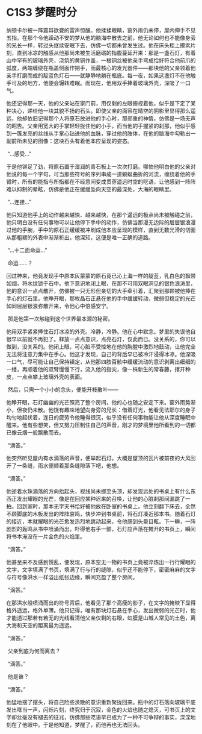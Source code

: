 # C1S3 梦醒时分

​	纳顿卡尔被一阵震耳欲聋的雷声惊醒。他揉揉眼睛，窗外雨仍未停，屋内伸手不见五指。在那个令他躁动不安的梦从他的脑海中散去之前，他无论如何也不能像身旁的兄长一样，转过头继续安眠下去，仿佛一切都未曾发生过。他在床头柜上摸索片刻，直到冰凉的触感从他那尚未被生活磨砺的指腹蔓延开来：那是一盏石灯，有着山中罕有的玻璃外壳，浇筑的黄铜作盖，一根铜丝被他亲手弯成恰好符合他前爪的弧度，两端缠绕在瓶盖侧面作把手，而最核心的发光器件——那块他的父亲领着他亲手打磨而成的靛蓝色灯石——就静静地躺在瓶底。每一夜，如果这盏灯不在他触手可及的地方，他便会辗转难眠。而现在，他用双手捧着玻璃外壳，深吸了一口气。



​	他还记得那一天，他的父亲站在家门前，用仅剩的左眼俯视着他，似乎是下定了某种决心，递给他一块其貌不扬的石头。即使父亲的面容在晴空的阴影里显得那么遥远，他却依旧记得那个人将原石放进他的手心时，那郑重的神情，仿佛是一场无声的昭告。父亲用宽大的手掌轻轻拢住他的小手，而当他的手握紧的刹那，他似乎感到一簇发亮的丝线从手掌心钻进他的血脉，穿过他的肢体，在他的脑海中勾勒出一副前所未见的图像：这块石头有着他本应呈现的姿态。

​	“…感受…”

​	于是他铆足了劲，将原石置于湿润的青石板上一次次打磨。哪怕他明白他的父亲对他说的每一个字句，可当那些符号的序列串成一道蜿蜒曲折的河流，缠绕着他的手臂时，所有的能指与所指都在不经意间变成贯穿遥远时空的呓语，让他感到一阵阵难以抑制的晕眩，仿佛是他正在缓缓坠向天空的最深处，大海的眼睛里。

​	“…连接…”

​	他只知道他手上的动作越来越快、越来越快，在那个遥远的极点尚未被触碰之前，他只明白没有任何事物可以让他停下手中的动作，仿佛当那漫无边际的层层银浪漫过他的手腕，手中的原石正缓缓被冲刷成他本应呈现的模样，直到无数光滑的切面从那粗粝的外表中渐渐析出。他深知，这便是唯一正确的道路。

​	“…十二面命运…”

​	命运……？

​	回过神来，他竟发现手中原本灰蒙蒙的原石竟已沁上海一样的靛蓝，乳白色的飘带如烟，将水纹锁于石中。他下意识地闭上眼，在那不可用双眼洞见的银色浪涛里，他的意识一点点散开，仿佛被一只无形但亲切的大手牵引着，汇聚到那颗被他捧在手心的灯石里。他睁开眼，那枚晶石正悬在他的手中缓缓转动，微弱但稳定的光芒如同层层银浪弥散开来，令他心中倍感安宁。

​	那是他第一次触碰到这个世界最本源的秘密。

 

​	他用双手紧紧捧住石灯冰凉的外壳。冷静，冷静。他在心中默念。梦里的失误他自很早以前就不再犯了。释放一点点意识，点亮石灯，仅此而已。没关系的，你可以做到，没关系的。他闭上眼，可心脏不受控地在他的胸膛中激烈地鼓动，让他完全无法将注意力集中在手心。他这才发现，自己的背后早已被冷汗浸得冰凉。他深吸一口气，尽可能让自己保持镇定，从他那四肢百骸中缓缓流动的意识剥离出细细的一缕，再顺着他的双臂慢慢下行，流入他的指尖，像一株新生的常春藤，撑开种皮，一点点攀上玻璃外壳的表面。

​	然后，只需一个小小的念头，便能开枝散叶——

​	他睁开眼，石灯幽幽的光芒照亮了整个房间，他的心也随之安定下来。窗外雨势渐小，但夜仍未散。他饶有趣味地望向身旁的兄长：借着灯光，他看见法耶尔的身子均匀地起伏着，连日的疲劳令他睡得很沉，似乎没有任何事物能让他从深度睡眠中醒来。他有些想笑，但又努力压制住自己的声音，刚才的梦境里他所看到的一切都已像云烟一般飘散而去。

​	“滴答。”

​	他突然听见屋内有水滴落的声音，便举起石灯。大概是屋顶的瓦片被前夜的大风刮开了一条缝，雨水便顺着那条缝隙落下吧，他想。

​	“滴答。”

​	他逆着水珠滴落的方向抬起头，视线尚未挪至头顶，却发现远处的书桌上有什么东西正发出耀眼的光芒，像是在回应某种迟来的召唤，让他的心脏刹那间漏跳了一拍。回到家时，那本无字天书恰好被他放在卧室的书桌上。他立刻翻下床去，全然不顾脚底的木板发出的阵阵哀鸣，快步冲到书桌前，将石灯凑近那本书。随着石灯的接近，本就耀眼的光芒愈发热烈地跳动起来，令他感到头晕目眩。下一瞬，一阵剧烈的轰鸣从书中喷涌而出，吓得他右手一颤，石灯应声落在摊开的书页上，瞬间将书本淹没在一片金色的火焰里。

​	“滴答。”

​	他甚至来不及感到慌乱，便发现，原本空无一物的书页上竟被淬炼出一行行耀眼的文字，文字填满了书页，填满了行与行的缝隙，似乎还不能停下，密密麻麻的文字与符号像洪水一样溢出纸张边缘，瞬间充盈了整个房间。

​	“滴答。”

​	在那洪水般喷涌而出的符号背后，他看见了那个高瘦的影子，在文字的掩映下显得格外遥远，格外单薄。他只记得，唯有那块灯石悬在手心，发出微弱的光芒时，他才能透过那若有若无的光线看清他父亲仅剩的右眼，虹膜是山城人常见的土色，离大海和天空的距离最为遥远。

​	“滴答。”

​	父亲到底为何而离去？

​	“滴答。”

​	他是谁？

​	“滴答。”

 

​	他猛地摆了摆头，将自己险些涣散的意识重新聚拢回来。瓶中的灯石落向玻璃平底发出哐当一声，闪烁片刻，终究归于沉寂，金色的火焰也随之熄灭，可书页上的文字却丝毫没有褪去的征兆，仿佛那些呓语早已成为了一种不可争辩的事实，深深地刻在了他眼中。于是他知道，梦醒了，而他再也无法回头。